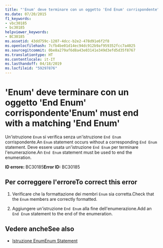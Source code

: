 ```yaml
---
title: "'Enum' deve terminare con un oggetto 'End Enum' corrispondente"
ms.date: 07/20/2015
f1_keywords:
- vbc30185
- bc30185
helpviewer_keywords:
- BC30185
ms.assetid: 43dd759c-1207-4dcc-b2e2-478d91e6f2f8
ms.openlocfilehash: 7cfb4be01d14ec94dc912b9af959352fcc7a4025
ms.sourcegitcommit: 0be8a279af6d8a43e03141e349d3efd5d35f8767
ms.translationtype: HT
ms.contentlocale: it-IT
ms.lasthandoff: 04/18/2019
ms.locfileid: "59297876"
---
```

# <a name="enum-must-end-with-a-matching-end-enum"></a><span data-ttu-id="ea7ca-102">'Enum' deve terminare con un oggetto 'End Enum' corrispondente</span><span class="sxs-lookup"><span data-stu-id="ea7ca-102">'Enum' must end with a matching 'End Enum'</span></span>
<span data-ttu-id="ea7ca-103">Un'istruzione `Enum` si verifica senza un'istruzione `End Enum` corrispondente.</span><span class="sxs-lookup"><span data-stu-id="ea7ca-103">An `Enum` statement occurs without a corresponding `End Enum` statement.</span></span> <span data-ttu-id="ea7ca-104">Deve essere usata un'istruzione `End Enum` per terminare l'enumerazione.</span><span class="sxs-lookup"><span data-stu-id="ea7ca-104">An `End Enum` statement must be used to end the enumeration.</span></span>  
  
 <span data-ttu-id="ea7ca-105">**ID errore:** BC30185</span><span class="sxs-lookup"><span data-stu-id="ea7ca-105">**Error ID:** BC30185</span></span>  
  
## <a name="to-correct-this-error"></a><span data-ttu-id="ea7ca-106">Per correggere l'errore</span><span class="sxs-lookup"><span data-stu-id="ea7ca-106">To correct this error</span></span>  
  
1. <span data-ttu-id="ea7ca-107">Verificare che la formattazione dei membri `Enum` sia corretta.</span><span class="sxs-lookup"><span data-stu-id="ea7ca-107">Check that the `Enum` members are correctly formatted.</span></span>  
  
2. <span data-ttu-id="ea7ca-108">Aggiungere un'istruzione `End Enum` alla fine dell'enumerazione.</span><span class="sxs-lookup"><span data-stu-id="ea7ca-108">Add an `End Enum` statement to the end of the enumeration.</span></span>  
  
## <a name="see-also"></a><span data-ttu-id="ea7ca-109">Vedere anche</span><span class="sxs-lookup"><span data-stu-id="ea7ca-109">See also</span></span>

- [<span data-ttu-id="ea7ca-110">Istruzione Enum</span><span class="sxs-lookup"><span data-stu-id="ea7ca-110">Enum Statement</span></span>](../../visual-basic/language-reference/statements/enum-statement.md)
